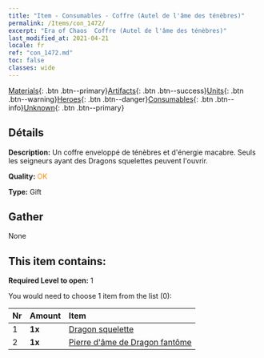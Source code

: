 ```yaml
---
title: "Item - Consumables - Coffre (Autel de l'âme des ténèbres)"
permalink: /Items/con_1472/
excerpt: "Era of Chaos  Coffre (Autel de l'âme des ténèbres)"
last_modified_at: 2021-04-21
locale: fr
ref: "con_1472.md"
toc: false
classes: wide
---
```

 [Materials](/fr/Items/){: .btn .btn--primary}[Artifacts](/fr/Items/Artifacts/){: .btn .btn--success}[Units](/fr/Items/Units/){: .btn .btn--warning}[Heroes](/fr/Items/Heroes/){: .btn .btn--danger}[Consumables](/fr/Items/Consumables/){: .btn .btn--info}[Unknown](/fr/Items/Unknown/){: .btn .btn--primary}

## Détails
 **Description:** Un coffre enveloppé de ténèbres et d'énergie macabre. Seuls les seigneurs ayant des Dragons squelettes peuvent l'ouvrir.

 **Quality:** <span style="color: #FF8C00">OK</span>

 **Type:** Gift

## Gather

  None

## This item contains:

 **Required Level to open:** 1

 You would need to choose 1 item from the list (0):

  | Nr | Amount |     Item    |
  |:---|:-------|:------------|
  | 1 |  **1x** | [Dragon squelette](/fr/Items/unt_214/) |  | 
  | 2 |  **1x** | [Pierre d'âme de Dragon fantôme](/fr/Items/unt_303/) |  | 
